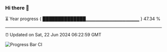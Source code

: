 ### Hi there 👋

⏳ Year progress { ██████████████▁▁▁▁▁▁▁▁▁▁▁▁▁▁▁▁ } 47.34 %

---

⏰ Updated on Sat, 22 Jun 2024 06:22:59 GMT

![Progress Bar CI](https://github.com/liununu/liununu/workflows/Progress%20Bar%20CI/badge.svg)
